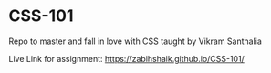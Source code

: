 # CSS-101
Repo to master and fall in love with CSS taught by Vikram Santhalia

Live Link for assignment:
https://zabihshaik.github.io/CSS-101/
